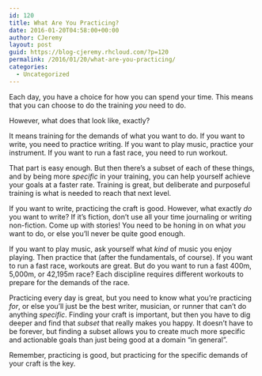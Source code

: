 ```yaml
---
id: 120
title: What Are You Practicing?
date: 2016-01-20T04:58:00+00:00
author: CJeremy
layout: post
guid: https://blog-cjeremy.rhcloud.com/?p=120
permalink: /2016/01/20/what-are-you-practicing/
categories:
  - Uncategorized
---
```

Each day, you have a choice for how you can spend your time. This means that you can choose to do the training _you_ need to do.

However, what does that look like, exactly?

It means training for the demands of what you want to do. If you want to write, you need to practice writing. If you want to play music, practice your instrument. If you want to run a fast race, you need to run workout.

That part is easy enough. But then there&#8217;s a subset of each of these things, and by being more _specific_ in your training, you can help yourself achieve your goals at a faster rate. Training is great, but deliberate and purposeful training is what is needed to reach that next level.

If you want to write, practicing the craft is good. However, what exactly _do_ you want to write? If it&#8217;s fiction, don&#8217;t use all your time journaling or writing non-fiction. Come up with stories! You need to be honing in on what _you_ want to do, or else you&#8217;ll never be quite good enough.

If you want to play music, ask yourself what _kind_ of music you enjoy playing. Then practice that (after the fundamentals, of course). If you want to run a fast race, workouts are great. But do you want to run a fast 400m, 5,000m, or 42,195m race? Each discipline requires different workouts to prepare for the demands of the race.

Practicing every day is great, but you need to know what you&#8217;re practicing _for_, or else you&#8217;ll just be the best writer, musician, or runner that can&#8217;t do anything _specific_. Finding your craft is important, but then you have to dig deeper and find that _subset_ that really makes you happy. It doesn&#8217;t have to be forever, but finding a subset allows you to create much more specific and actionable goals than just being good at a domain &#8220;in general&#8221;.

Remember, practicing is good, but practicing for the specific demands of your craft is the key.